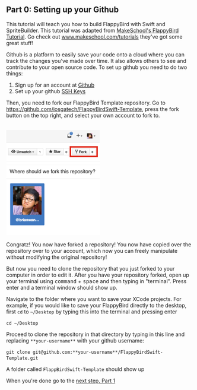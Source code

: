 ## Part 0: Setting up your Github

This tutorial will teach you how to build FlappyBird with Swift and SpriteBuilder. This tutorial was adapted from [MakeSchool's FlappyBird Tutorial](https://github.com/MakeSchool/FlappyBirdSwift-SpriteBuilder). Go check out www.makeschool.com/tutorials they've got some great stuff!

Github is a platform to easily save your code onto a cloud where you can track the changes you've made over time. It also allows others to see and contribute to your open source code. To set up github you need to do two things:

1. Sign up for an account at [Github](https://www.github.com)
2. Set up your github [SSH Keys](https://help.github.com/articles/generating-ssh-keys/)

Then, you need to fork our FlappyBird Template repository. Go to https://github.com/iosgatech/FlappyBirdSwift-Template, press the fork button on the top right, and select your own account to fork to.

</br>
<img src="part0-forkbutton.png" style="width: 50%;  max-width: 320px">
</br>
<img src="part0-forkpopup.png" style="width: 50%; max-width: 320px">
</br>

Congratz! You now have forked a repository! You now have copied over the repository over to your account, which now you can freely manipulate without modifying the original repository!

But now you need to clone the repository that you just forked to your computer in order to edit it. After you have your repository forked, open up your terminal using <kbd>command</kbd> + <kbd>space</kbd> and then  typing in "terminal". Press enter and a terminal window should show up.

Navigate to the folder where you want to save your XCode projects. For example, if you would like to save your FlappyBird directly to the desktop, first `cd` to `~/Desktop` by typing this into the terminal and pressing enter

```
cd ~/Desktop
```

Proceed to clone the repository in that directory by typing in this line and replacing `**your-username**` with your github username:

```
git clone git@github.com:**your-username**/FlappyBirdSwift-Template.git
```

A folder called `FlappBirdSwift-Template` should show up

When you're done go to the [next step, Part 1](../P1/part1.md)
